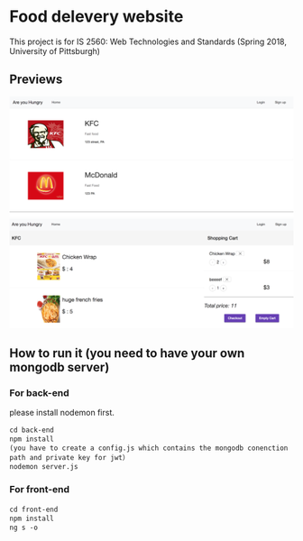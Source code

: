 # Food delevery website
This project is for IS 2560: Web Technologies and Standards (Spring 2018, University of Pittsburgh)

## Previews
![](https://raw.githubusercontent.com/czxrrr/food-delivery/master/01.png)
![](https://raw.githubusercontent.com/czxrrr/food-delivery/master/02.png)

## How to run it (you need to have your own mongodb server) 
### For back-end
please install nodemon first.
```
cd back-end
npm install
(you have to create a config.js which contains the mongodb conenction path and private key for jwt）
nodemon server.js
```



### For front-end
```
cd front-end
npm install
ng s -o
```
